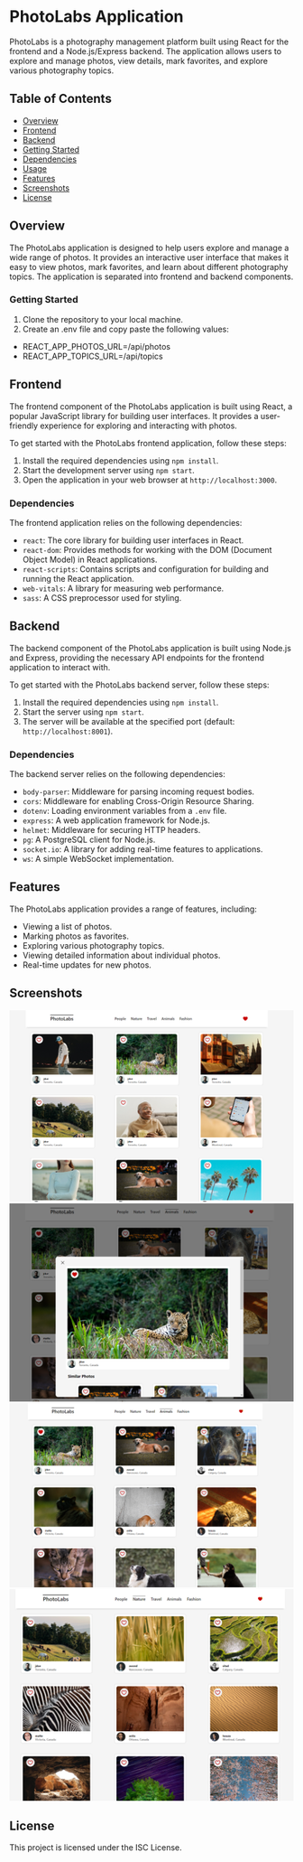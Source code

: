 # PhotoLabs Application

PhotoLabs is a photography management platform built using React for the frontend and a Node.js/Express backend. The application allows users to explore and manage photos, view details, mark favorites, and explore various photography topics.

## Table of Contents
- [Overview](#overview)
- [Frontend](#frontend)
- [Backend](#backend)
- [Getting Started](#getting-started)
- [Dependencies](#dependencies)
- [Usage](#usage)
- [Features](#features)
- [Screenshots](#screenshots)
- [License](#license)

## Overview

The PhotoLabs application is designed to help users explore and manage a wide range of photos. It provides an interactive user interface that makes it easy to view photos, mark favorites, and learn about different photography topics. The application is separated into frontend and backend components.

### Getting Started

1. Clone the repository to your local machine.
2. Create an .env file and copy paste the following values: 
  - REACT_APP_PHOTOS_URL=/api/photos
  - REACT_APP_TOPICS_URL=/api/topics

## Frontend

The frontend component of the PhotoLabs application is built using React, a popular JavaScript library for building user interfaces. It provides a user-friendly experience for exploring and interacting with photos.

To get started with the PhotoLabs frontend application, follow these steps:

1. Install the required dependencies using `npm install`.
2. Start the development server using `npm start`.
3. Open the application in your web browser at `http://localhost:3000`.

### Dependencies

The frontend application relies on the following dependencies:

- `react`: The core library for building user interfaces in React.
- `react-dom`: Provides methods for working with the DOM (Document Object Model) in React applications.
- `react-scripts`: Contains scripts and configuration for building and running the React application.
- `web-vitals`: A library for measuring web performance.
- `sass`: A CSS preprocessor used for styling.

## Backend

The backend component of the PhotoLabs application is built using Node.js and Express, providing the necessary API endpoints for the frontend application to interact with.

To get started with the PhotoLabs backend server, follow these steps:

1. Install the required dependencies using `npm install`.
2. Start the server using `npm start`.
3. The server will be available at the specified port (default: `http://localhost:8001`).

### Dependencies

The backend server relies on the following dependencies:

- `body-parser`: Middleware for parsing incoming request bodies.
- `cors`: Middleware for enabling Cross-Origin Resource Sharing.
- `dotenv`: Loading environment variables from a `.env` file.
- `express`: A web application framework for Node.js.
- `helmet`: Middleware for securing HTTP headers.
- `pg`: A PostgreSQL client for Node.js.
- `socket.io`: A library for adding real-time features to applications.
- `ws`: A simple WebSocket implementation.

## Features

The PhotoLabs application provides a range of features, including:

- Viewing a list of photos.
- Marking photos as favorites.
- Exploring various photography topics.
- Viewing detailed information about individual photos.
- Real-time updates for new photos.

## Screenshots

!["Screenshot of home screen"](https://github.com/BSMuse/photolabs-starter/blob/main/docs/photolabs_home.png?raw=true)
!["Screenshot of modal](https://github.com/BSMuse/photolabs-starter/blob/main/docs/photolabs_modal.png?raw=true)
!["Screenshot of category switch"](https://github.com/BSMuse/photolabs-starter/blob/main/docs/photolabs_animals.png?raw=true)
!["Screenshot of category switch"](https://github.com/BSMuse/photolabs-starter/blob/main/docs/photolabs_nature.png?raw=true)

## License

This project is licensed under the ISC License.
